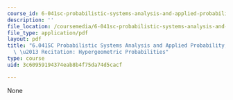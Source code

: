 ```yaml
---
course_id: 6-041sc-probabilistic-systems-analysis-and-applied-probability-fall-2013
description: ''
file_location: /coursemedia/6-041sc-probabilistic-systems-analysis-and-applied-probability-fall-2013/3c60959194374eab8b4f75da74d5cacf_MIT6_041SCF13_Edit2_Take2_No13_Ch1_HypergeometicProbabilities.pdf
file_type: application/pdf
layout: pdf
title: "6.041SC Probabilistic Systems Analysis and Applied Probability, Fall 2013Transcript\
  \ \u2013 Recitation: Hypergeometric Probabilities"
type: course
uid: 3c60959194374eab8b4f75da74d5cacf

---
```

None